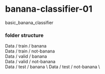 # banana-classifier-01

basic_banana_classifier

### folder structure
Data / train / banana \
Data / train / not-banana \
Data / valid / banana \
Data / valid / not-banana \
Data / test / banana \ 
Data / test / not-banana \

